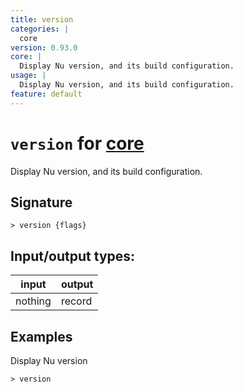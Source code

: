 ```yaml
---
title: version
categories: |
  core
version: 0.93.0
core: |
  Display Nu version, and its build configuration.
usage: |
  Display Nu version, and its build configuration.
feature: default
---
```

<!-- This file is automatically generated. Please edit the command in https://github.com/nushell/nushell instead. -->

# `version` for [core](/commands/categories/core.md)

<div class='command-title'>Display Nu version, and its build configuration.</div>

## Signature

```> version {flags} ```


## Input/output types:

| input   | output |
| ------- | ------ |
| nothing | record |

## Examples

Display Nu version
```nu
> version

```
